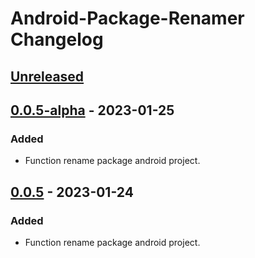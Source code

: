 <!-- Keep a Changelog guide -> https://keepachangelog.com -->

# Android-Package-Renamer Changelog

## [Unreleased]

## [0.0.5-alpha] - 2023-01-25

### Added
- Function rename package android project.

## [0.0.5] - 2023-01-24

### Added
- Function rename package android project.

[Unreleased]: https://github.com/nguyenphuc22/Android-Package-Renamer/compare/v0.0.5-alpha...HEAD
[0.0.5]: https://github.com/nguyenphuc22/Android-Package-Renamer/commits/v0.0.5
[0.0.5-alpha]: https://github.com/nguyenphuc22/Android-Package-Renamer/compare/v0.0.5...v0.0.5-alpha
[0.0.1]: https://github.com/nguyenphuc22/Android-Package-Renamer/commits/v0.0.1
